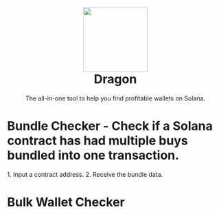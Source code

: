 <h1 align="center">
	<img src="https://i.imgur.com/Ok56fSu.png" width="150px"><br>
    Dragon
</h1>
<p align="center">
	The all-in-one tool to help you find profitable wallets on Solana.
</p>

<h1 align="left">
Bundle Checker - Check if a Solana contract has had multiple buys bundled into one transaction.
</h1>
<p>
1. Input a contract address.
2. Receive the bundle data.
</p>

<h1 align="left">
Bulk Wallet Checker
</h1>

